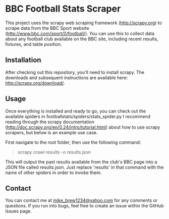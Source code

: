 # BBC Football Stats Scraper

This project uses the scrapy web scraping framework (http://scrapy.org) to scrape data from the BBC Sport website (http://www.bbc.com/sport/0/football/).
You can use this to collect data about any football club available on the BBC site, including recent results, fixtures, and table position.

## Installation

After checking out this repository, you'll need to install scrapy. The downloads and subsequent instructions are available here: http://scrapy.org/download/. 

## Usage

Once everything is installed and ready to go, you can check out the available spiders in footballstats/spiders/stats_spider.py
I recommend reading through the scrapy documentation (http://doc.scrapy.org/en/0.24/intro/tutorial.html) about how to use scrapy scrapers, but below is an example use case.

First navigate to the root folder, then use the following command:
> scrapy crawl results -o results.json

This will output the past results available from the club's BBC page into a JSON file called results.json. 
Just replace 'results' in that command with the name of other spiders in order to invoke them.

## Contact

You can contact me at mike_brew1234@yahoo.com for any comments or questions. If you run into bugs, feel free to create an issue within the GitHub Issues page. 
